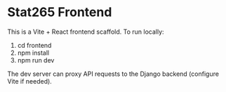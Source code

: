 # Stat265 Frontend

This is a Vite + React frontend scaffold. To run locally:

1. cd frontend
2. npm install
3. npm run dev

The dev server can proxy API requests to the Django backend (configure Vite if needed).
